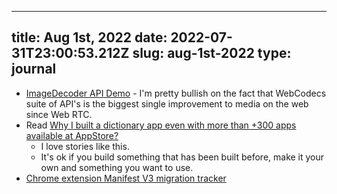 
---
title: Aug 1st, 2022 
date: 2022-07-31T23:00:53.212Z
slug: aug-1st-2022
type: journal
---
* [ImageDecoder API Demo](https://imagedecoder.glitch.me/) - I'm pretty bullish on the fact that WebCodecs suite of API's is the biggest single improvement to media on the web since Web RTC.
* Read [Why I built a dictionary app even with more than +300 apps available at AppStore?](https://www.wordnote.app/blog/why-i-built-dictionary-app)
  * I love stories like this.
  * It's ok if you build something that has been built before, make it your own and something you want to use.
* [Chrome extension Manifest V3 migration tracker](https://chrome-stats.com/manifest-v3-migration)

